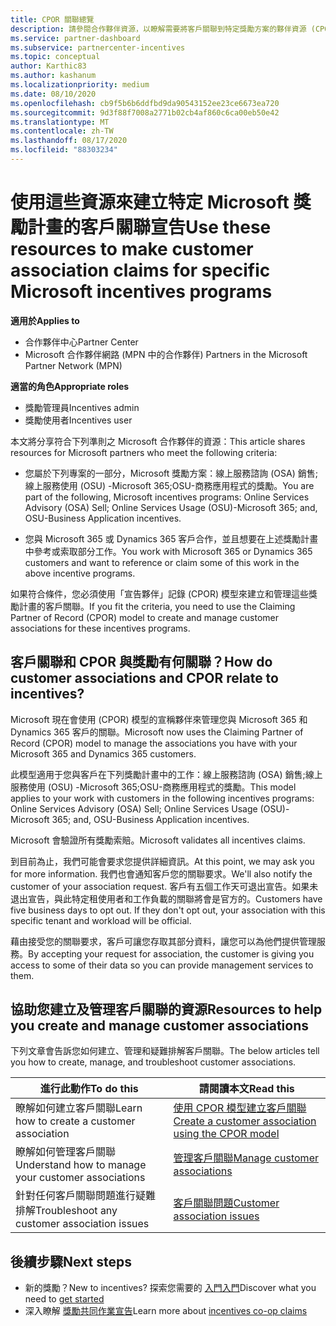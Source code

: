 ```yaml
---
title: CPOR 關聯總覽
description: 請參閱合作夥伴資源，以瞭解需要將客戶關聯到特定獎勵方案的夥伴資源 (CPOR) 模型。
ms.service: partner-dashboard
ms.subservice: partnercenter-incentives
ms.topic: conceptual
author: Karthic83
ms.author: kashanum
ms.localizationpriority: medium
ms.date: 08/10/2020
ms.openlocfilehash: cb9f5b6b6ddfbd9da90543152ee23ce6673ea720
ms.sourcegitcommit: 9d3f88f7008a2771b02cb4af860c6ca00eb50e42
ms.translationtype: MT
ms.contentlocale: zh-TW
ms.lasthandoff: 08/17/2020
ms.locfileid: "88303234"
---
```

# <a name="use-these-resources-to-make-customer-association-claims-for-specific-microsoft-incentives-programs"></a><span data-ttu-id="fe386-103">使用這些資源來建立特定 Microsoft 獎勵計畫的客戶關聯宣告</span><span class="sxs-lookup"><span data-stu-id="fe386-103">Use these resources to make customer association claims for specific Microsoft incentives programs</span></span>

<span data-ttu-id="fe386-104">**適用於**</span><span class="sxs-lookup"><span data-stu-id="fe386-104">**Applies to**</span></span>

- <span data-ttu-id="fe386-105">合作夥伴中心</span><span class="sxs-lookup"><span data-stu-id="fe386-105">Partner Center</span></span>
- <span data-ttu-id="fe386-106">Microsoft 合作夥伴網路 (MPN 中的合作夥伴) </span><span class="sxs-lookup"><span data-stu-id="fe386-106">Partners in the Microsoft Partner Network (MPN)</span></span>

<span data-ttu-id="fe386-107">**適當的角色**</span><span class="sxs-lookup"><span data-stu-id="fe386-107">**Appropriate roles**</span></span>

- <span data-ttu-id="fe386-108">獎勵管理員</span><span class="sxs-lookup"><span data-stu-id="fe386-108">Incentives admin</span></span>
- <span data-ttu-id="fe386-109">獎勵使用者</span><span class="sxs-lookup"><span data-stu-id="fe386-109">Incentives user</span></span>

<span data-ttu-id="fe386-110">本文將分享符合下列準則之 Microsoft 合作夥伴的資源：</span><span class="sxs-lookup"><span data-stu-id="fe386-110">This article shares resources for Microsoft partners who meet the following criteria:</span></span>

- <span data-ttu-id="fe386-111">您屬於下列專案的一部分，Microsoft 獎勵方案：線上服務諮詢 (OSA) 銷售;線上服務使用 (OSU) -Microsoft 365;OSU-商務應用程式的獎勵。</span><span class="sxs-lookup"><span data-stu-id="fe386-111">You are part of the following, Microsoft incentives programs: Online Services Advisory (OSA) Sell; Online Services Usage (OSU)-Microsoft 365; and, OSU-Business Application incentives.</span></span>

- <span data-ttu-id="fe386-112">您與 Microsoft 365 或 Dynamics 365 客戶合作，並且想要在上述獎勵計畫中參考或索取部分工作。</span><span class="sxs-lookup"><span data-stu-id="fe386-112">You work with Microsoft 365 or Dynamics 365 customers and want to reference or claim some of this work in the above incentive programs.</span></span>

<span data-ttu-id="fe386-113">如果符合條件，您必須使用「宣告夥伴」記錄 (CPOR) 模型來建立和管理這些獎勵計畫的客戶關聯。</span><span class="sxs-lookup"><span data-stu-id="fe386-113">If you fit the criteria, you need to use the Claiming Partner of Record (CPOR) model to create and manage customer associations for these incentives programs.</span></span>
 
## <a name="how-do-customer-associations-and-cpor-relate-to-incentives"></a><span data-ttu-id="fe386-114">客戶關聯和 CPOR 與獎勵有何關聯？</span><span class="sxs-lookup"><span data-stu-id="fe386-114">How do customer associations and CPOR relate to incentives?</span></span>

<span data-ttu-id="fe386-115">Microsoft 現在會使用 (CPOR) 模型的宣稱夥伴來管理您與 Microsoft 365 和 Dynamics 365 客戶的關聯。</span><span class="sxs-lookup"><span data-stu-id="fe386-115">Microsoft now uses the Claiming Partner of Record (CPOR) model to manage the associations you have with your Microsoft 365 and Dynamics 365 customers.</span></span>

<span data-ttu-id="fe386-116">此模型適用于您與客戶在下列獎勵計畫中的工作：線上服務諮詢 (OSA) 銷售;線上服務使用 (OSU) -Microsoft 365;OSU-商務應用程式的獎勵。</span><span class="sxs-lookup"><span data-stu-id="fe386-116">This model applies to your work with customers in the following incentives programs: Online Services Advisory (OSA) Sell; Online Services Usage (OSU)-Microsoft 365; and, OSU-Business Application incentives.</span></span>

<span data-ttu-id="fe386-117">Microsoft 會驗證所有獎勵索賠。</span><span class="sxs-lookup"><span data-stu-id="fe386-117">Microsoft validates all incentives claims.</span></span>

<span data-ttu-id="fe386-118">到目前為止，我們可能會要求您提供詳細資訊。</span><span class="sxs-lookup"><span data-stu-id="fe386-118">At this point, we may ask you for more information.</span></span> <span data-ttu-id="fe386-119">我們也會通知客戶您的關聯要求。</span><span class="sxs-lookup"><span data-stu-id="fe386-119">We'll also notify the customer of your association request.</span></span> <span data-ttu-id="fe386-120">客戶有五個工作天可退出宣告。如果未退出宣告，與此特定租使用者和工作負載的關聯將會是官方的。</span><span class="sxs-lookup"><span data-stu-id="fe386-120">Customers have five business days to opt out. If they don't opt out, your association with this specific tenant and workload will be official.</span></span>

<span data-ttu-id="fe386-121">藉由接受您的關聯要求，客戶可讓您存取其部分資料，讓您可以為他們提供管理服務。</span><span class="sxs-lookup"><span data-stu-id="fe386-121">By accepting your request for association, the customer is giving you access to some of their data so you can provide management services to them.</span></span> 

## <a name="resources-to-help-you-create-and-manage-customer-associations"></a><span data-ttu-id="fe386-122">協助您建立及管理客戶關聯的資源</span><span class="sxs-lookup"><span data-stu-id="fe386-122">Resources to help you create and manage customer associations</span></span>

<span data-ttu-id="fe386-123">下列文章會告訴您如何建立、管理和疑難排解客戶關聯。</span><span class="sxs-lookup"><span data-stu-id="fe386-123">The below articles tell you how to create, manage, and troubleshoot customer associations.</span></span>

|  <span data-ttu-id="fe386-124">**進行此動作**</span><span class="sxs-lookup"><span data-stu-id="fe386-124">**To do this**</span></span>  |  <span data-ttu-id="fe386-125">**請閱讀本文**</span><span class="sxs-lookup"><span data-stu-id="fe386-125">**Read this**</span></span>  |
|--------------|-----------|
| <span data-ttu-id="fe386-126">瞭解如何建立客戶關聯</span><span class="sxs-lookup"><span data-stu-id="fe386-126">Learn how to create a customer association</span></span>  | [<span data-ttu-id="fe386-127">使用 CPOR 模型建立客戶關聯</span><span class="sxs-lookup"><span data-stu-id="fe386-127">Create a customer association using the CPOR model</span></span>](submit-osa-claim.md)  |
|<span data-ttu-id="fe386-128">瞭解如何管理客戶關聯</span><span class="sxs-lookup"><span data-stu-id="fe386-128">Understand how to manage your customer associations</span></span>  | [<span data-ttu-id="fe386-129">管理客戶關聯</span><span class="sxs-lookup"><span data-stu-id="fe386-129">Manage customer associations</span></span>](incentives-manage-customer-associations.md)  |
|<span data-ttu-id="fe386-130">針對任何客戶關聯問題進行疑難排解</span><span class="sxs-lookup"><span data-stu-id="fe386-130">Troubleshoot any customer association issues</span></span>  | [<span data-ttu-id="fe386-131">客戶關聯問題</span><span class="sxs-lookup"><span data-stu-id="fe386-131">Customer association issues</span></span>](incentives-customer-association-issues.md)  |

## <a name="next-steps"></a><span data-ttu-id="fe386-132">後續步驟</span><span class="sxs-lookup"><span data-stu-id="fe386-132">Next steps</span></span>

- <span data-ttu-id="fe386-133">新的獎勵？</span><span class="sxs-lookup"><span data-stu-id="fe386-133">New to incentives?</span></span> <span data-ttu-id="fe386-134">探索您需要的 [入門入門](incentives-get-started-intro.md)</span><span class="sxs-lookup"><span data-stu-id="fe386-134">Discover what you need to [get started](incentives-get-started-intro.md)</span></span>
- <span data-ttu-id="fe386-135">深入瞭解 [獎勵共同作業宣告](claims-overview.md)</span><span class="sxs-lookup"><span data-stu-id="fe386-135">Learn more about [incentives co-op claims](claims-overview.md)</span></span>
